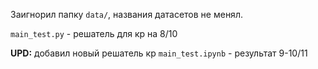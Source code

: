 Заигнорил папку `data/`, названия датасетов не менял.

`main_test.py` - решатель для кр на 8/10

**UPD:** добавил новый решатель кр `main_test.ipynb` - результат 9-10/11 
